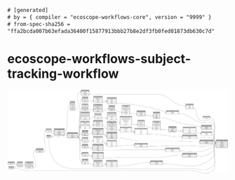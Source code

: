 ```
# [generated]
# by = { compiler = "ecoscope-workflows-core", version = "9999" }
# from-spec-sha256 = "ffa2bcda007b63efada36400f15877913bbb27b8e2df3fb0fed01873db630c7d"

```
# ecoscope-workflows-subject-tracking-workflow

![](graph.png)
